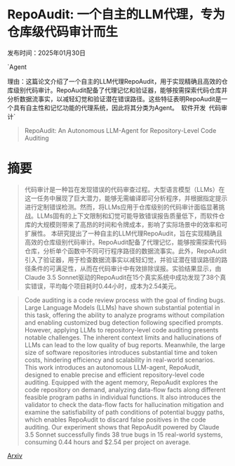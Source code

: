 # RepoAudit: 一个自主的LLM代理，专为仓库级代码审计而生

发布时间：2025年01月30日

`Agent

理由：这篇论文介绍了一个自主的LLM代理RepoAudit，用于实现精确且高效的仓库级别代码审计。RepoAudit配备了代理记忆和验证器，能够按需探索代码仓库并分析数据流事实，以减轻幻觉和验证潜在错误路径。这些特征表明RepoAudit是一个具有自主性和记忆功能的代理系统，因此将其分类为Agent。` `软件开发` `代码审计`

> RepoAudit: An Autonomous LLM-Agent for Repository-Level Code Auditing

# 摘要

> 代码审计是一种旨在发现错误的代码审查过程。大型语言模型（LLMs）在这一任务中展现了巨大潜力，能够无需编译即可分析程序，并根据指定提示进行定制错误检测。然而，将LLMs应用于仓库级别的代码审计面临显著挑战。LLMs固有的上下文限制和幻觉可能导致错误报告质量低下，而软件仓库的大规模则带来了高昂的时间和令牌成本，影响了实际场景中的效率和可扩展性。
    本研究提出了一种自主的LLM代理RepoAudit，旨在实现精确且高效的仓库级别代码审计。RepoAudit配备了代理记忆，能够按需探索代码仓库，分析单个函数中不同可行程序路径的数据流事实。此外，RepoAudit引入了验证器，用于检查数据流事实以减轻幻觉，并验证潜在错误路径的路径条件的可满足性，从而在代码审计中有效排除误报。实验结果显示，由Claude 3.5 Sonnet驱动的RepoAudit在15个真实系统中成功发现了38个真实错误，平均每个项目耗时0.44小时，成本为2.54美元。

> Code auditing is a code review process with the goal of finding bugs. Large Language Models (LLMs) have shown substantial potential in this task, offering the ability to analyze programs without compilation and enabling customized bug detection following specified prompts. However, applying LLMs to repository-level code auditing presents notable challenges. The inherent context limits and hallucinations of LLMs can lead to the low quality of bug reports. Meanwhile, the large size of software repositories introduces substantial time and token costs, hindering efficiency and scalability in real-world scenarios.
  This work introduces an autonomous LLM-agent, RepoAudit, designed to enable precise and efficient repository-level code auditing. Equipped with the agent memory, RepoAudit explores the code repository on demand, analyzing data-flow facts along different feasible program paths in individual functions. It also introduces the validator to check the data-flow facts for hallucination mitigation and examine the satisfiability of path conditions of potential buggy paths, which enables RepoAudit to discard false positives in the code auditing. Our experiment shows that RepoAudit powered by Claude 3.5 Sonnet successfully finds 38 true bugs in 15 real-world systems, consuming 0.44 hours and $2.54 per project on average.

[Arxiv](https://arxiv.org/abs/2501.18160)
